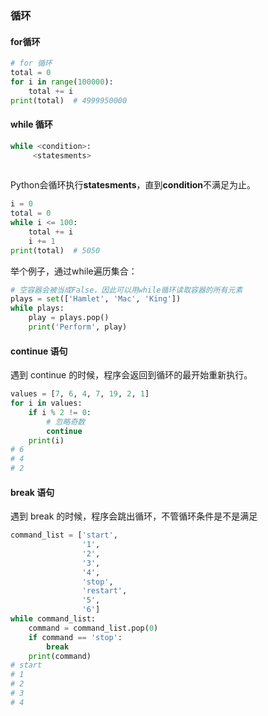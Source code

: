 

### 循环

#### for循环


```python 
# for 循环
total = 0
for i in range(100000):
    total += i
print(total)  # 4999950000
```


#### while 循环

```python
while <condition>:
     <statesments>
    
```

Python会循环执行**statesments**，直到**condition**不满足为止。


```python 
i = 0
total = 0
while i <= 100:
    total += i
    i += 1
print(total)  # 5050
```


举个例子，通过while遍历集合：


```python 
# 空容器会被当成False，因此可以用while循环读取容器的所有元素
plays = set(['Hamlet', 'Mac', 'King'])
while plays:
    play = plays.pop()
    print('Perform', play)
```


#### continue 语句

遇到 continue 的时候，程序会返回到循环的最开始重新执行。


```python 
values = [7, 6, 4, 7, 19, 2, 1]
for i in values:
    if i % 2 != 0:
        # 忽略奇数
        continue
    print(i)
# 6
# 4
# 2
```


#### break 语句

遇到 break 的时候，程序会跳出循环，不管循环条件是不是满足


```python 
command_list = ['start',
                '1',
                '2',
                '3',
                '4',
                'stop',
                'restart',
                '5',
                '6']
while command_list:
    command = command_list.pop(0)
    if command == 'stop':
        break
    print(command)
# start
# 1
# 2
# 3
# 4

```

